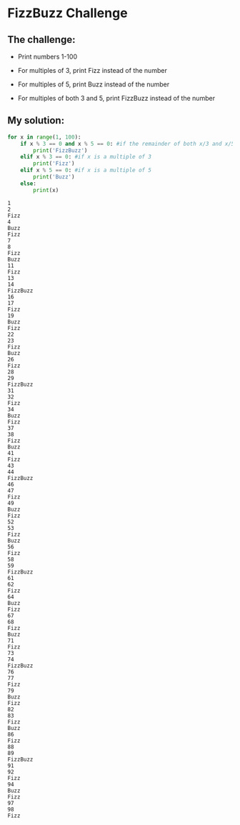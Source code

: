 
# FizzBuzz Challenge

## The challenge:

- Print numbers 1-100

- For multiples of 3, print Fizz instead of the number

- For multiples of 5, print Buzz instead of the number

- For multiples of both 3 and 5, print FizzBuzz instead of the number

## My solution:


```python
for x in range(1, 100):
    if x % 3 == 0 and x % 5 == 0: #if the remainder of both x/3 and x/5 is non-zero, then it is a multiple of both (this must come first, 'if')
        print('FizzBuzz')
    elif x % 3 == 0: #if x is a multiple of 3
        print('Fizz')
    elif x % 5 == 0: #if x is a multiple of 5
        print('Buzz')
    else:
        print(x)
```

    1
    2
    Fizz
    4
    Buzz
    Fizz
    7
    8
    Fizz
    Buzz
    11
    Fizz
    13
    14
    FizzBuzz
    16
    17
    Fizz
    19
    Buzz
    Fizz
    22
    23
    Fizz
    Buzz
    26
    Fizz
    28
    29
    FizzBuzz
    31
    32
    Fizz
    34
    Buzz
    Fizz
    37
    38
    Fizz
    Buzz
    41
    Fizz
    43
    44
    FizzBuzz
    46
    47
    Fizz
    49
    Buzz
    Fizz
    52
    53
    Fizz
    Buzz
    56
    Fizz
    58
    59
    FizzBuzz
    61
    62
    Fizz
    64
    Buzz
    Fizz
    67
    68
    Fizz
    Buzz
    71
    Fizz
    73
    74
    FizzBuzz
    76
    77
    Fizz
    79
    Buzz
    Fizz
    82
    83
    Fizz
    Buzz
    86
    Fizz
    88
    89
    FizzBuzz
    91
    92
    Fizz
    94
    Buzz
    Fizz
    97
    98
    Fizz
    
